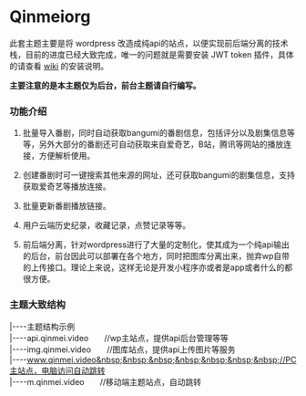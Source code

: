 # Qinmeiorg

此套主题主要是将 wordpress 改造成纯api的站点，以便实现前后端分离的技术栈，目前的进度已经大致完成，唯一的问题就是需要安装 JWT token 插件，具体的请查看 <a href='https://github.com/qinvz/Qinmeiorg/wiki'>wiki</a> 的安装说明。

**主要注意的是本主题仅为后台，前台主题请自行编写。**

### 功能介绍

1. 批量导入番剧，同时自动获取bangumi的番剧信息，包括评分以及剧集信息等等，另外大部分的番剧还可自动获取来自爱奇艺，B站，腾讯等网站的播放连接，方便解析使用。

2. 创建番剧时可一键搜索其他来源的网址，还可获取bangumi的剧集信息，支持获取爱奇艺等播放连接。

3. 批量更新番剧播放链接。

4. 用户云端历史纪录，收藏记录，点赞记录等等。

5. 前后端分离，针对wordpress进行了大量的定制化，使其成为一个纯api输出的后台，前台因此可以部署在各个地方，同时把图库分离出来，抛弃wp自带的上传接口。理论上来说，这样无论是开发小程序亦或者是app或者什么的都很方便。

### 主题大致结构

|----主题结构示例<br />
|----api.qinmei.video&nbsp;&nbsp;&nbsp;&nbsp;&nbsp;&nbsp;&nbsp;//wp主站点，提供api后台管理等等<br />
|----img.qinmei.video&nbsp;&nbsp;&nbsp;&nbsp;&nbsp;&nbsp;&nbsp;//图库站点，提供api上传图片等服务<br />
|----www.qinmei.video&nbsp;&nbsp;&nbsp;&nbsp;&nbsp;&nbsp;&nbsp;//PC主站点，电脑访问自动跳转<br />
|----m.qinmei.video&nbsp;&nbsp;&nbsp;&nbsp;&nbsp;&nbsp;&nbsp;//移动端主题站点，自动跳转<br />
